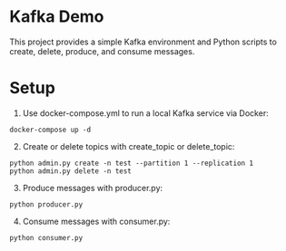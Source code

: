 # Kafka Demo
This project provides a simple Kafka environment and Python scripts to create, delete, produce, and consume messages.

# Setup
1. Use docker-compose.yml to run a local Kafka service via Docker:
```shell
docker-compose up -d
```
2. Create or delete topics with create_topic or delete_topic:
```shell
python admin.py create -n test --partition 1 --replication 1
python admin.py delete -n test
```
3. Produce messages with producer.py:
```shell
python producer.py
```
4. Consume messages with consumer.py:
```shell
python consumer.py
```
